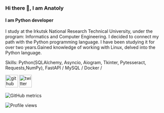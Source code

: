 ### Hi there 👋, I am **Anatoly**
#### I am Python developer 
I study at the Irkutsk National Research Technical University, under the program: Informatics and Computer Engineering. I decided to connect my path with the Python programming language. I have been studying it for over two years.Gained knowledge of working with Linux, delved into the Python language. 

Skills: Python(SQLAlchemy, Asyncio, Aiogram, Tkinter, Pytesseract, Requests,NumPy), FastAPI / MySQL / Docker / 


[<img src='https://cdn.jsdelivr.net/npm/simple-icons@3.0.1/icons/github.svg' alt='github' height='40'>](https://github.com/kukymber)  [<img src='https://cdn.jsdelivr.net/npm/simple-icons@3.0.1/icons/twitter.svg' alt='twitter' height='40'>](https://twitter.com/Anatol11_O)  

![GitHub metrics](https://metrics.lecoq.io/kukymber)  

![Profile views](https://gpvc.arturio.dev/kukymber)  

